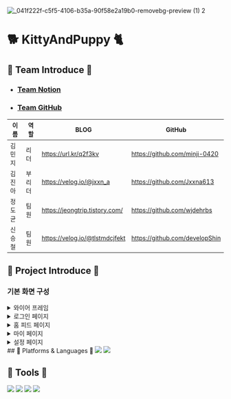 ![_041f222f-c5f5-4106-b35a-90f58e2a19b0-removebg-preview (1) 2](https://github.com/WithAllMyAnimal/KittyAndPuppy/assets/139103652/56608580-a11f-4e59-8778-9801ac049fbc)

# 🐕 KittyAndPuppy 🐈

## 🎈 Team Introduce 🎈
- ### [Team Notion](https://www.notion.so/24-7-772ef02863844035b321dd1d580ecf4c)

- ### [Team GitHub](https://github.com/WithAllMyAnimal/KittyAndPuppy)

| 이름   | 역할   | BLOG                           | GitHub                         | 
| ------ | ------ | ------------------------------ | -----------------------------  |
| 김민지 | 리더   | https://url.kr/q2f3kv          | https://github.com/minji-0420  |
| 김진아 | 부리더 | https://velog.io/@jxxn_a       | https://github.com/Jxxna613    |
| 정도균 | 팀원   | https://jeongtrip.tistory.com/ | https://github.com/wjdehrbs    |
| 신승철 | 팀원   | https://velog.io/@tlstmdcjfekt | https://github.com/developShin |


## 🎩 Project Introduce 🎩
### 기본 화면 구성

<details>
<summary>와이어 프레임</summary>
  
![image](https://github.com/WithAllMyAnimal/KittyAndPuppy/blob/dev/wireframe_figma.png)
- ### [Team Figma](https://www.figma.com/file/M0ZK13PiR2EQHOeFlHHSkq/NBC_2%EC%A1%B0?type=design&node-id=0%3A1&mode=design&t=Gk9iIecXx5N5Zk3x-1)
</details>

<details>
<summary>로그인 페이지</summary>  

<img src=  https://github.com/WithAllMyAnimal/KittyAndPuppy/assets/139103652/7e3debd2-953a-4602-b904-101fa798ee69 width="1000" height="300">

</details>

<details>
<summary>홈 피드 페이지</summary>  

<img src= https://github.com/WithAllMyAnimal/KittyAndPuppy/assets/139103652/8d0c3a1b-b257-49fc-a124-42e533e751ce  width="1000" height="600">
  
</details>

<details>
<summary>마이 페이지</summary>  
</details>

<details>
<summary>설정 페이지</summary>  
</details>
## 📗 Platforms & Languages 📒
<img src="https://img.shields.io/badge/android-3DDC84?style=flat-square&logo=android&logoColor=white"/>  <img src="https://img.shields.io/badge/kotlin-7F52FF?style=flat-square&logo=kotlin&logoColor=white"/>

## 📕 Tools 📘
<img src="https://img.shields.io/badge/figma-F24E1E?style=flat-square&logo=figma&logoColor=white"/>  <img src="https://img.shields.io/badge/git-F05032?style=flat-square&logo=git&logoColor=white"/>  <img src="https://img.shields.io/badge/github-181717?style=flat-square&logo=github&logoColor=white"/>  <img src="https://img.shields.io/badge/notion-000000?style=flat-square&logo=notion&logoColor=white"/> 










